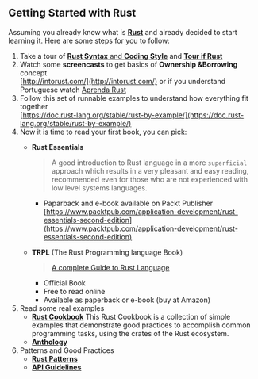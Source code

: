 ## Getting Started with Rust

Assuming you already know what is [**Rust**](http://rust-lang.org) and already 
decided to start learning it. Here are some steps for you to follow:

1) Take a tour of [**Rust Syntax** and **Coding Style**](https://learnxinyminutes.com/docs/rust/) and [**Tour if Rust**](https://tourofrust.com/)
2) Watch some **screencasts** to get basics of **Ownership &Borrowing** concept  
   [http://intorust.com/](http://intorust.com/) or if you understand Portuguese watch [Aprenda Rust](https://bit.ly/aprendarust)
3) Follow this set of runnable examples to understand how everything fit together  
   [https://doc.rust-lang.org/stable/rust-by-example/](https://doc.rust-lang.org/stable/rust-by-example/)
4) Now it is time to read your first book, you can pick:  
    * **Rust Essentials**  
      > A good introduction to Rust language in a more `superficial` approach which results
      > in a very pleasant and easy reading, recommended even for those who are not experienced
      > with low level systems languages.  
        * Paparback and e-book available on Packt Publisher  
          [https://www.packtpub.com/application-development/rust-essentials-second-edition](https://www.packtpub.com/application-development/rust-essentials-second-edition)

    * **TRPL** (The Rust Programming language Book)   
      > [A complete Guide to Rust Language](https://doc.rust-lang.org/book/)
        * Official Book  
        * Free to read online  
        * Available as paperback or e-book (buy at Amazon)
5) Read some real examples
    * [**Rust Cookbook**](https://rust-lang-nursery.github.io/rust-cookbook/)
     This Rust Cookbook is a collection of simple examples that demonstrate good 
     practices to accomplish common programming tasks, using the crates of the Rust ecosystem.
    * [**Anthology**](https://github.com/brson/rust-anthology/blob/master/master-list.md)
6) Patterns and Good Practices  
   * [**Rust Patterns**](https://github.com/rust-unofficial/patterns)
   * [**API Guidelines**](https://rust-lang-nursery.github.io/api-guidelines/)